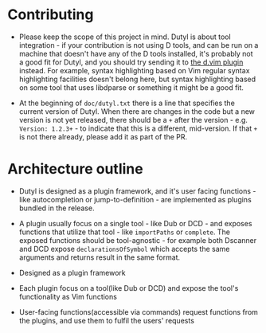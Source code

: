 # Contributing

* Please keep the scope of this project in mind. Dutyl is about tool
  integration - if your contribution is not using D tools, and can be run on a
  machine that doesn't have any of the D tools installed, it's probably not a
  good fit for Dutyl, and you should try sending it to [the d.vim
  plugin](https://github.com/JesseKPhillips/d.vim) instead.  For example,
  syntax highlighting based on Vim regular syntax highlighting facilities
  doesn't belong here, but syntax highlighting based on some tool that uses
  libdparse or something it might be a good fit.

* At the beginning of `doc/dutyl.txt` there is a line that specifies the
  current version of Dutyl. When there are changes in the code but a new
  version is not yet released, there should be a `+` after the version - e.g.
  `Version: 1.2.3+` - to indicate that this is a different, mid-version. If
  that `+` is not there already, please add it as part of the PR.

# Architecture outline

- Dutyl is designed as a plugin framework, and it's user facing functions -
  like autocompletion or jump-to-definition - are implemented as plugins
  bundled in the release.

- A plugin usually focus on a single tool - like Dub or DCD - and exposes
  functions that utilize that tool - like `importPaths` or `complete`. The
  exposed functions should be tool-agnostic - for example both Dscanner and DCD
  expose `declarationsOfSymbol` which accepts the same arguments and returns
  result in the same format.

- Designed as a plugin framework

- Each plugin focus on a tool(like Dub or DCD) and expose the tool's
  functionality as Vim functions

- User-facing functions(accessible via commands) request functions from the
  plugins, and use them to fulfil the users' requests
